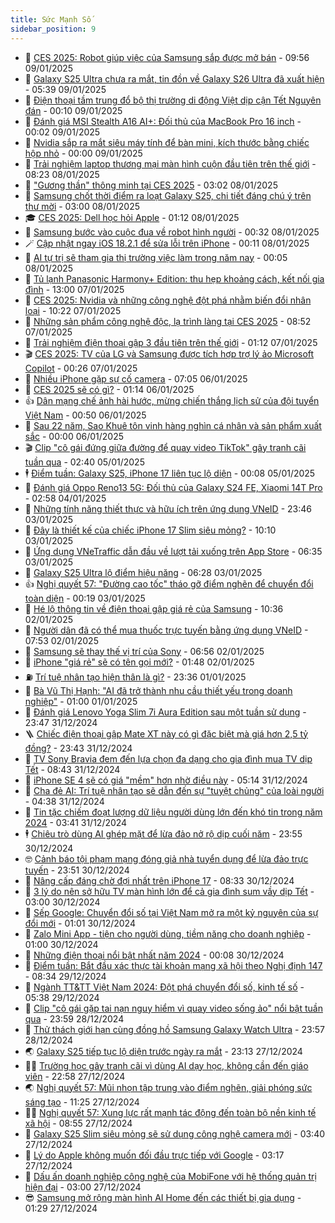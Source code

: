 ```yaml
---
title: Sức Mạnh Số
sidebar_position: 9
---
```


<!-- dantri-suc-manh-so:START -->
- 🐻 [CES 2025: Robot giúp việc của Samsung sắp được mở bán](https://dantri.com.vn/suc-manh-so/ces-2025-robot-giup-viec-cua-samsung-sap-duoc-mo-ban-20250109110332154.htm) - 09:56 09/01/2025
- 💄 [Galaxy S25 Ultra chưa ra mắt, tin đồn về Galaxy S26 Ultra đã xuất hiện](https://dantri.com.vn/suc-manh-so/galaxy-s25-ultra-chua-ra-mat-tin-don-ve-galaxy-s26-ultra-da-xuat-hien-20250109112909692.htm) - 05:39 09/01/2025
- 🚀 [Điện thoại tầm trung đổ bộ thị trường di động Việt dịp cận Tết Nguyên đán](https://dantri.com.vn/suc-manh-so/dien-thoai-tam-trung-do-bo-thi-truong-di-dong-viet-dip-can-tet-nguyen-dan-20250108231813266.htm) - 00:10 09/01/2025
- 👹 [Đánh giá MSI Stealth A16 AI+: Đối thủ của MacBook Pro 16 inch](https://dantri.com.vn/suc-manh-so/danh-gia-msi-stealth-a16-ai-doi-thu-cua-macbook-pro-16-inch-20250108105530083.htm) - 00:02 09/01/2025
- 🤭 [Nvidia sắp ra mắt siêu máy tính để bàn mini, kích thước bằng chiếc hộp nhỏ](https://dantri.com.vn/suc-manh-so/nvidia-sap-ra-mat-sieu-may-tinh-de-ban-mini-kich-thuoc-bang-chiec-hop-nho-20250108123557096.htm) - 00:00 09/01/2025
- 🗽 [Trải nghiệm laptop thương mại màn hình cuộn đầu tiên trên thế giới](https://dantri.com.vn/suc-manh-so/trai-nghiem-laptop-thuong-mai-man-hinh-cuon-dau-tien-tren-the-gioi-20250108150302539.htm) - 08:23 08/01/2025
- 🧰 [&quot;Gương thần&quot; thông minh tại CES 2025](https://dantri.com.vn/suc-manh-so/guong-than-thong-minh-tai-ces-2025-20250108095529613.htm) - 03:02 08/01/2025
- 🤭 [Samsung chốt thời điểm ra loạt Galaxy S25, chi tiết đáng chú ý trên thư mời](https://dantri.com.vn/suc-manh-so/samsung-chot-thoi-diem-ra-loat-galaxy-s25-chi-tiet-dang-chu-y-tren-thu-moi-20250107093930662.htm) - 03:00 08/01/2025
- 🎓 [CES 2025: Dell học hỏi Apple](https://dantri.com.vn/suc-manh-so/ces-2025-dell-hoc-hoi-apple-20250107094935084.htm) - 01:12 08/01/2025
- 🌮 [Samsung bước vào cuộc đua về robot hình người](https://dantri.com.vn/suc-manh-so/samsung-buoc-vao-cuoc-dua-ve-robot-hinh-nguoi-20250108012418272.htm) - 00:32 08/01/2025
- 🪄 [Cập nhật ngay iOS 18.2.1 để sửa lỗi trên iPhone](https://dantri.com.vn/suc-manh-so/cap-nhat-ngay-ios-1821-de-sua-loi-tren-iphone-20250107221153784.htm) - 00:11 08/01/2025
- 🥳 [AI tự trị sẽ tham gia thị trường việc làm trong năm nay](https://dantri.com.vn/suc-manh-so/ai-tu-tri-se-tham-gia-thi-truong-viec-lam-trong-nam-nay-20250108015434813.htm) - 00:05 08/01/2025
- 👺 [Tủ lạnh Panasonic Harmony+ Edition: thu hẹp khoảng cách, kết nối gia đình](https://dantri.com.vn/suc-manh-so/tu-lanh-panasonic-harmony-edition-thu-hep-khoang-cach-ket-noi-gia-dinh-20250106163815971.htm) - 13:00 07/01/2025
- 💂 [CES 2025: Nvidia và những công nghệ đột phá nhằm biến đổi nhân loại](https://dantri.com.vn/suc-manh-so/ces-2025-nvidia-va-nhung-cong-nghe-dot-pha-nham-bien-doi-nhan-loai-20250107160752676.htm) - 10:22 07/01/2025
- 🦆 [Những sản phẩm công nghệ độc, lạ trình làng tại CES 2025](https://dantri.com.vn/suc-manh-so/nhung-san-pham-cong-nghe-doc-la-trinh-lang-tai-ces-2025-20250107154224516.htm) - 08:52 07/01/2025
- 📝 [Trải nghiệm điện thoại gập 3 đầu tiên trên thế giới](https://dantri.com.vn/suc-manh-so/trai-nghiem-dien-thoai-gap-3-dau-tien-tren-the-gioi-20250105182706702.htm) - 01:12 07/01/2025
- 🎬 [CES 2025: TV của LG và Samsung được tích hợp trợ lý ảo Microsoft Copilot](https://dantri.com.vn/suc-manh-so/ces-2025-tv-cua-lg-va-samsung-duoc-tich-hop-tro-ly-ao-microsoft-copilot-20250106223912681.htm) - 00:26 07/01/2025
- 🐘 [Nhiều iPhone gặp sự cố camera](https://dantri.com.vn/suc-manh-so/nhieu-iphone-gap-su-co-camera-20250106113800636.htm) - 07:05 06/01/2025
- 🌈 [CES 2025 sẽ có gì?](https://dantri.com.vn/suc-manh-so/ces-2025-se-co-gi-20250105222008863.htm) - 01:14 06/01/2025
- 👍 [Dân mạng chế ảnh hài hước, mừng chiến thắng lịch sử của đội tuyển Việt Nam](https://dantri.com.vn/suc-manh-so/dan-mang-che-anh-hai-huoc-mung-chien-thang-lich-su-cua-doi-tuyen-viet-nam-20250106012509944.htm) - 00:50 06/01/2025
- 🤭 [Sau 22 năm, Sao Khuê tôn vinh hàng nghìn cá nhân và sản phẩm xuất sắc](https://dantri.com.vn/suc-manh-so/sau-22-nam-sao-khue-ton-vinh-hang-nghin-ca-nhan-va-san-pham-xuat-sac-20250106142212112.htm) - 00:00 06/01/2025
- 🎬 [Clip &quot;cô gái đứng giữa đường để quay video TikTok&quot; gây tranh cãi tuần qua](https://dantri.com.vn/suc-manh-so/clip-co-gai-dung-giua-duong-de-quay-video-tiktok-gay-tranh-cai-tuan-qua-20250104233404910.htm) - 02:40 05/01/2025
- 🕴 [Điểm tuần: Galaxy S25, iPhone 17 liên tục lộ diện](https://dantri.com.vn/suc-manh-so/diem-tuan-galaxy-s25-iphone-17-lien-tuc-lo-dien-20250104173429856.htm) - 00:08 05/01/2025
- 🎉 [Đánh giá Oppo Reno13 5G: Đối thủ của Galaxy S24 FE, Xiaomi 14T Pro](https://dantri.com.vn/suc-manh-so/danh-gia-oppo-reno13-5g-doi-thu-cua-galaxy-s24-fe-xiaomi-14t-pro-20250103152829470.htm) - 02:58 04/01/2025
- 💯 [Những tính năng thiết thực và hữu ích trên ứng dụng VNeID](https://dantri.com.vn/suc-manh-so/nhung-tinh-nang-thiet-thuc-va-huu-ich-tren-ung-dung-vneid-20250104005410953.htm) - 23:46 03/01/2025
- 💼 [Đây là thiết kế của chiếc iPhone 17 Slim siêu mỏng?](https://dantri.com.vn/suc-manh-so/day-la-thiet-ke-cua-chiec-iphone-17-slim-sieu-mong-20250103152051807.htm) - 10:10 03/01/2025
- 🦍 [Ứng dụng VNeTraffic dẫn đầu về lượt tải xuống trên App Store](https://dantri.com.vn/suc-manh-so/ung-dung-vnetraffic-dan-dau-ve-luot-tai-xuong-tren-app-store-20250103120236425.htm) - 06:35 03/01/2025
- 🤔 [Galaxy S25 Ultra lộ điểm hiệu năng](https://dantri.com.vn/suc-manh-so/galaxy-s25-ultra-lo-diem-hieu-nang-20250102233017651.htm) - 06:28 03/01/2025
- 👍 [Nghị quyết 57: &quot;Đường cao tốc&quot; tháo gỡ điểm nghẽn để chuyển đổi toàn diện](https://dantri.com.vn/suc-manh-so/nghi-quyet-57-duong-cao-toc-thao-go-diem-nghen-de-chuyen-doi-toan-dien-20250103013549196.htm) - 00:19 03/01/2025
- 🎊 [Hé lộ thông tin về điện thoại gập giá rẻ của Samsung](https://dantri.com.vn/suc-manh-so/he-lo-thong-tin-ve-dien-thoai-gap-gia-re-cua-samsung-20250102162204590.htm) - 10:36 02/01/2025
- 🗽 [Người dân đã có thể mua thuốc trực tuyến bằng ứng dụng VNeID](https://dantri.com.vn/suc-manh-so/nguoi-dan-da-co-the-mua-thuoc-truc-tuyen-bang-ung-dung-vneid-20250102144942574.htm) - 07:53 02/01/2025
- 🔭 [Samsung sẽ thay thế vị trí của Sony](https://dantri.com.vn/suc-manh-so/samsung-se-thay-the-vi-tri-cua-sony-20250102110530314.htm) - 06:56 02/01/2025
- 🤔 [iPhone &quot;giá rẻ&quot; sẽ có tên gọi mới?](https://dantri.com.vn/suc-manh-so/iphone-gia-re-se-co-ten-goi-moi-20250102000913124.htm) - 01:48 02/01/2025
- ⛽️ [Trí tuệ nhân tạo hiện thân là gì?](https://dantri.com.vn/suc-manh-so/tri-tue-nhan-tao-hien-than-la-gi-20250101223413332.htm) - 23:36 01/01/2025
- 🤭 [Bà Vũ Thị Hạnh: &quot;AI đã trở thành nhu cầu thiết yếu trong doanh nghiệp&quot;](https://dantri.com.vn/suc-manh-so/ba-vu-thi-hanh-ai-da-tro-thanh-nhu-cau-thiet-yeu-trong-doanh-nghiep-20241231221127961.htm) - 01:00 01/01/2025
- 🫶 [Đánh giá Lenovo Yoga Slim 7i Aura Edition sau một tuần sử dụng](https://dantri.com.vn/suc-manh-so/danh-gia-lenovo-yoga-slim-7i-aura-edition-sau-mot-tuan-su-dung-20241231003354973.htm) - 23:47 31/12/2024
- 🪜 [Chiếc điện thoại gập Mate XT này có gì đặc biệt mà giá hơn 2,5 tỷ đồng?](https://dantri.com.vn/suc-manh-so/chiec-dien-thoai-gap-mate-xt-nay-co-gi-dac-biet-ma-gia-hon-25-ty-dong-20250101025346679.htm) - 23:43 31/12/2024
- 🚀 [TV Sony Bravia đem đến lựa chọn đa dạng cho gia đình mua TV dịp Tết](https://dantri.com.vn/suc-manh-so/tv-sony-bravia-dem-den-lua-chon-da-dang-cho-gia-dinh-mua-tv-dip-tet-20241231135948680.htm) - 08:43 31/12/2024
- 🦏 [iPhone SE 4 sẽ có giá &quot;mềm&quot; hơn nhờ điều này](https://dantri.com.vn/suc-manh-so/iphone-se-4-se-co-gia-mem-hon-nho-dieu-nay-20241231113024976.htm) - 05:14 31/12/2024
- 💃 [Cha đẻ AI: Trí tuệ nhân tạo sẽ dẫn đến sự &quot;tuyệt chủng&quot; của loài người](https://dantri.com.vn/suc-manh-so/cha-de-ai-tri-tue-nhan-tao-se-dan-den-su-tuyet-chung-cua-loai-nguoi-20241231110438577.htm) - 04:38 31/12/2024
- 🌁 [Tin tặc chiếm đoạt lượng dữ liệu người dùng lớn đến khó tin trong năm 2024](https://dantri.com.vn/suc-manh-so/tin-tac-chiem-doat-luong-du-lieu-nguoi-dung-lon-den-kho-tin-trong-nam-2024-20241231102328032.htm) - 03:41 31/12/2024
- 🕴 [Chiêu trò dùng AI ghép mặt để lừa đảo nở rộ dịp cuối năm](https://dantri.com.vn/suc-manh-so/chieu-tro-dung-ai-ghep-mat-de-lua-dao-no-ro-dip-cuoi-nam-20241231002004322.htm) - 23:55 30/12/2024
- 🤓 [Cảnh báo tội phạm mạng đóng giả nhà tuyển dụng để lừa đảo trực tuyến](https://dantri.com.vn/suc-manh-so/canh-bao-toi-pham-mang-dong-gia-nha-tuyen-dung-de-lua-dao-truc-tuyen-20241231011516785.htm) - 23:51 30/12/2024
- 🥳 [Nâng cấp đáng chờ đợi nhất trên iPhone 17](https://dantri.com.vn/suc-manh-so/nang-cap-dang-cho-doi-nhat-tren-iphone-17-20241229214516627.htm) - 08:33 30/12/2024
- 🤔 [3 lý do nên sở hữu TV màn hình lớn để cả gia đình sum vầy dịp Tết](https://dantri.com.vn/suc-manh-so/3-ly-do-nen-so-huu-tv-man-hinh-lon-de-ca-gia-dinh-sum-vay-dip-tet-20241226182847002.htm) - 03:00 30/12/2024
- 🧐 [Sếp Google: Chuyển đổi số tại Việt Nam mở ra một kỷ nguyên của sự đổi mới](https://dantri.com.vn/suc-manh-so/sep-google-chuyen-doi-so-tai-viet-nam-mo-ra-mot-ky-nguyen-cua-su-doi-moi-20241227183537973.htm) - 01:01 30/12/2024
- 🦣 [Zalo Mini App - tiện cho người dùng, tiềm năng cho doanh nghiệp](https://dantri.com.vn/suc-manh-so/zalo-mini-app-tien-cho-nguoi-dung-tiem-nang-cho-doanh-nghiep-20241227161535813.htm) - 01:00 30/12/2024
- 🧐 [Những điện thoại nổi bật nhất năm 2024](https://dantri.com.vn/suc-manh-so/nhung-dien-thoai-noi-bat-nhat-nam-2024-20241228020529642.htm) - 00:08 30/12/2024
- 🥸 [Điểm tuần: Bắt đầu xác thực tài khoản mạng xã hội theo Nghị định 147](https://dantri.com.vn/suc-manh-so/diem-tuan-bat-dau-xac-thuc-tai-khoan-mang-xa-hoi-theo-nghi-dinh-147-20241228190704293.htm) - 08:34 29/12/2024
- 🤖 [Ngành TT&amp;TT Việt Nam 2024: Đột phá chuyển đổi số, kinh tế số](https://dantri.com.vn/suc-manh-so/nganh-tttt-viet-nam-2024-dot-pha-chuyen-doi-so-kinh-te-so-20241229123111350.htm) - 05:38 29/12/2024
- 👺 [Clip &quot;cô gái gặp tai nạn nguy hiểm vì quay video sống ảo&quot; nổi bật tuần qua](https://dantri.com.vn/suc-manh-so/clip-co-gai-gap-tai-nan-nguy-hiem-vi-quay-video-song-ao-noi-bat-tuan-qua-20241229003333589.htm) - 23:59 28/12/2024
- 🤭 [Thử thách giới hạn cùng đồng hồ Samsung Galaxy Watch Ultra](https://dantri.com.vn/suc-manh-so/thu-thach-gioi-han-cung-dong-ho-samsung-galaxy-watch-ultra-20241227114901029.htm) - 23:57 28/12/2024
- 🌏 [Galaxy S25 tiếp tục lộ diện trước ngày ra mắt](https://dantri.com.vn/suc-manh-so/galaxy-s25-tiep-tuc-lo-dien-truoc-ngay-ra-mat-20241227233813970.htm) - 23:13 27/12/2024
- 🧑‍🏫 [Trường học gây tranh cãi vì dùng AI dạy học, không cần đến giáo viên](https://dantri.com.vn/suc-manh-so/truong-hoc-gay-tranh-cai-vi-dung-ai-day-hoc-khong-can-den-giao-vien-20241227200435116.htm) - 22:58 27/12/2024
- 🌏 [Nghị quyết 57: Mũi nhọn tập trung vào điểm nghẽn, giải phóng sức sáng tạo](https://dantri.com.vn/khoa-hoc-cong-nghe/nghi-quyet-57-mui-nhon-tap-trung-vao-diem-nghen-giai-phong-suc-sang-tao-20241227182437380.htm) - 11:25 27/12/2024
- 🧑‍🏫 [Nghị quyết 57: Xung lực rất mạnh tác động đến toàn bộ nền kinh tế xã hội](https://dantri.com.vn/suc-manh-so/nghi-quyet-57-xung-luc-rat-manh-tac-dong-den-toan-bo-nen-kinh-te-xa-hoi-20241227150744921.htm) - 08:55 27/12/2024
- 🦣 [Galaxy S25 Slim siêu mỏng sẽ sử dụng công nghệ camera mới](https://dantri.com.vn/suc-manh-so/galaxy-s25-slim-sieu-mong-se-su-dung-cong-nghe-camera-moi-20241227103249545.htm) - 03:40 27/12/2024
- 🤔 [Lý do Apple không muốn đối đầu trực tiếp với Google](https://dantri.com.vn/suc-manh-so/ly-do-apple-khong-muon-doi-dau-truc-tiep-voi-google-20241226220639901.htm) - 03:17 27/12/2024
- 🚦 [Dấu ấn doanh nghiệp công nghệ của MobiFone với hệ thống quản trị hiện đại](https://dantri.com.vn/suc-manh-so/dau-an-doanh-nghiep-cong-nghe-cua-mobifone-voi-he-thong-quan-tri-hien-dai-20241227092300584.htm) - 03:00 27/12/2024
- 😎 [Samsung mở rộng màn hình AI Home đến các thiết bị gia dụng](https://dantri.com.vn/suc-manh-so/samsung-mo-rong-man-hinh-ai-home-den-cac-thiet-bi-gia-dung-20250108162447761.htm) - 01:29 27/12/2024<!-- dantri-suc-manh-so:END -->
